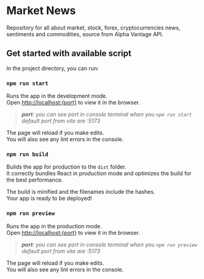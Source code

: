 # Market News
Repository for all about market, stock, forex, cryptocurrencies news, sentiments and commodities, source from Alpha Vantage API.

## Get started with available script

In the project directory, you can run:

### `npm run start`

Runs the app in the development mode.\
Open [http://localhost:{port}](http://localhost:{port}) to view it in the browser.

> ***port**: you can see port in console terminal when you `npm run start`  
> default port from vite are :5173*  

The page will reload if you make edits.\
You will also see any lint errors in the console.

### `npm run build`

Builds the app for production to the `dist` folder.\
It correctly bundles React in production mode and optimizes the build for the best performance.

The build is minified and the filenames include the hashes.\
Your app is ready to be deployed!

### `npm run preview`
Runs the app in the production mode.\
Open [http://localhost:{port}](http://localhost:{port}) to view it in the browser.

>***port**: you can see port in console terminal when you `npm run preview`*  
>*default port from vite are :5173*

The page will reload if you make edits.\
You will also see any lint errors in the console.